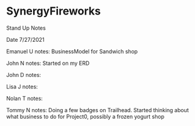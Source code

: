 # SynergyFireworks

Stand Up Notes

Date 7/27/2021

Emanuel U
notes: BusinessModel for Sandwich shop

John N
notes: Started on my ERD

John D
notes:

Lisa J
notes:

Nolan T
notes:

Tommy N
notes: Doing a few badges on Trailhead.
Started thinking about what business to do for Project0, possibly a frozen yogurt shop
